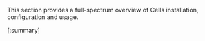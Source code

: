 This section provides a full-spectrum overview of Cells installation, configuration and usage.



[:summary]